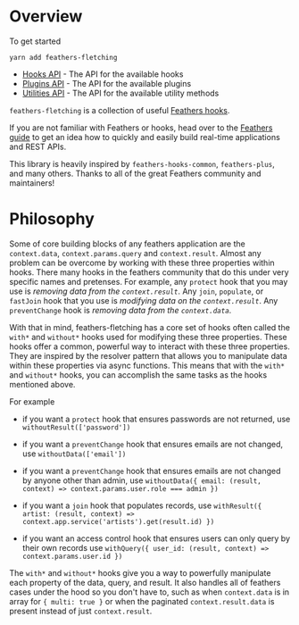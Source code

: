 # Overview

To get started

```
yarn add feathers-fletching
```

- [Hooks API](./hooks.md) - The API for the available hooks
- [Plugins API](./plugins.md) - The API for the available plugins
- [Utilities API](./utilities.md) - The API for the available utility methods

`feathers-fletching` is a collection of useful [Feathers hooks](https://docs.feathersjs.com/api/hooks.html).

If you are not familiar with Feathers or hooks, head over to the [Feathers guide](https://docs.feathersjs.com/guides/) to get an idea how to quickly and easily build real-time applications and REST APIs.

This library is heavily inspired by `feathers-hooks-common`, `feathers-plus`, and many others. Thanks to all of the great Feathers community and maintainers!

# Philosophy

Some of core building blocks of any feathers application are the `context.data`, `context.params.query` and `context.result`. Almost any problem can be overcome by working with these three properties within hooks. There many hooks in the feathers community that do this under very specific names and pretenses. For example, any `protect` hook that you may use is _removing data from the `context.result`_. Any `join`, `populate`, or `fastJoin` hook that you use is _modifying data on the `context.result`_. Any `preventChange` hook is _removing data from the `context.data`_.

With that in mind, feathers-fletching has a core set of hooks often called the `with*` and `without*` hooks used for modifying these three properties. These hooks offer a common, powerful way to interact with these three properties. They are inspired by the resolver pattern that allows you to manipulate data within these properties via async functions. This means that with the `with*` and `without*` hooks, you can accomplish the same tasks as the hooks mentioned above.

For example

- if you want a `protect` hook that ensures passwords are not returned, use `withoutResult(['password'])`

- if you want a `preventChange` hook that ensures emails are not changed, use `withoutData(['email'])`

- if you want a `preventChange` hook that ensures emails are not changed by anyone other than admin, use `withoutData({ email: (result, context) => context.params.user.role === admin })`

- if you want a `join` hook that populates records, use `withResult({ artist: (result, context) => context.app.service('artists').get(result.id) })`

- if you want an access control hook that ensures users can only query by their own records use `withQuery({ user_id: (result, context) => context.params.user.id })`

The `with*` and `without*` hooks give you a way to powerfully manipulate each property of the data, query, and result. It also handles all of feathers cases under the hood so you don't have to, such as when `context.data` is in array for `{ multi: true }` or when the paginated `context.result.data` is present instead of just `context.result`.
